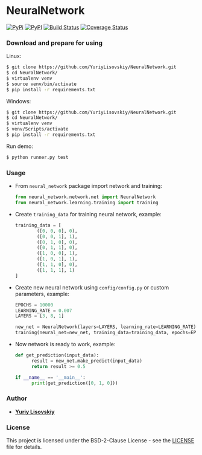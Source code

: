 # NeuralNetwork
[![PyPi](https://img.shields.io/pypi/l/Django.svg)](LICENSE)
[![PyPI](https://img.shields.io/pypi/pyversions/Django.svg)](https://github.com/YuriyLisovskiy/NeuralNetwork)
[![Build Status](https://travis-ci.org/YuriyLisovskiy/NeuralNetwork.svg)](https://github.com/YuriyLisovskiy/NeuralNetwork)
[![Coverage Status](https://coveralls.io/repos/github/YuriyLisovskiy/NeuralNetwork/badge.svg)](https://github.com/YuriyLisovskiy/NeuralNetwork)
### Download and prepare for using
Linux:
```bash
$ git clone https://github.com/YuriyLisovskiy/NeuralNetwork.git
$ cd NeuralNetwork/
$ virtualenv venv
$ source venv/bin/activate
$ pip install -r requirements.txt
```
Windows:
```bash
$ git clone https://github.com/YuriyLisovskiy/NeuralNetwork.git
$ cd NeuralNetwork/
$ virtualenv venv
$ venv/Scripts/activate
$ pip install -r requirements.txt
```
Run demo:
```bash
$ python runner.py test
```
### Usage
- From `neural_network` package import network and training:
	```python
	from neural_network.network.net import NeuralNetwork
	from neural_network.learning.training import training
	```
- Create `training_data` for training neural network, example:
	```python
    training_data = [
	        ([0, 0, 0], 0),
	        ([0, 0, 1], 1),
	        ([0, 1, 0], 0),
	        ([0, 1, 1], 0),
	        ([1, 0, 0], 1),
	        ([1, 0, 1], 1),
	        ([1, 1, 0], 0),
	        ([1, 1, 1], 1)
	]
	```
- Create new neural network using `config/config.py` or custom parameters, example:
	```python
	EPOCHS = 10000
	LEARNING_RATE = 0.007
	LAYERS = [3, 8, 1]
	```
	```python
	new_net = NeuralNetwork(layers=LAYERS, learning_rate=LEARNING_RATE)
	training(neural_net=new_net, training_data=training_data, epochs=EPOCHS)
	```
- Now network is ready to work, example:
    ```python
    def get_prediction(input_data):
          result = new_net.make_predict(input_data)
          return result >= 0.5
    ```
    ```python
    if __name__ == '__main__':
          print(get_prediction([0, 1, 0]))
    ```
### Author
- **[Yuriy Lisovskiy](https://github.com/YuriyLisovskiy)**
### License
This project is licensed under the BSD-2-Clause License - see the [LICENSE](LICENSE) file for details.
